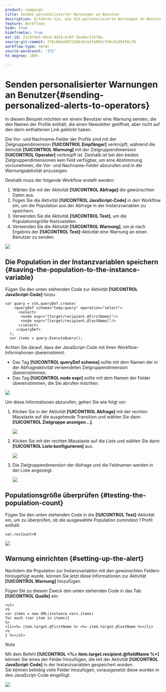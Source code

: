 ```yaml
---
product: campaign
title: Senden personalisierter Warnungen an Benutzer
description: Erfahren Sie, wie Sie personalisierte Warnungen an Benutzer senden
feature: Workflows
hide: true
hidefromtoc: true
exl-id: 21c97eb3-60cd-4d19-bc0f-5ba9ec17e70a
source-git-commit: 776c664a99721063dce5fa003cf40c81d94f8c78
workflow-type: tm+mt
source-wordcount: '372'
ht-degree: 100%

---
```


# Senden personalisierter Warnungen an Benutzer{#sending-personalized-alerts-to-operators}



In diesem Beispiel möchten wir einem Benutzer eine Warnung senden, die den Namen der Profile enthält, die einen Newsletter geöffnet, aber nicht auf den darin enthaltenen Link geklickt haben.

Die Vor- und Nachname-Felder der Profile sind mit der Zielgruppendimension **[!UICONTROL Empfänger]** verknüpft, während die Aktivität **[!UICONTROL Warnung]** mit der Zielgruppendimension **[!UICONTROL Operator]** verknüpft ist. Deshalb ist bei den beiden Zielgruppendimensionen kein Feld verfügbar, um eine Abstimmung vorzunehmen, die Vor- und Nachname-Felder abzurufen und in der Warnungsaktivität anzuzeigen.

Deshalb muss der folgende Workflow erstellt werden:

1. Wählen Sie mit der Aktivität **[!UICONTROL Abfrage]** die gewünschten Daten aus.
1. Fügen Sie die Aktivität **[!UICONTROL JavaScript-Code]** in den Workflow ein, um die Population aus der Abfrage in der Instanzvariablen zu speichern.
1. Verwenden Sie die Aktivität **[!UICONTROL Test]**, um die Populationsgröße festzustellen.
1. Verwenden Sie die Aktivität **[!UICONTROL Warnung]**, um je nach Ergebnis der **[!UICONTROL Test]**-Aktivität eine Warnung an einen Benutzer zu senden.

![](assets/uc_operator_1.png)

## Die Population in der Instanzvariablen speichern {#saving-the-population-to-the-instance-variable}

Fügen Sie den unten stehenden Code zur Aktivität **[!UICONTROL JavaScript-Code]** hinzu.

```
var query = xtk.queryDef.create(  
    <queryDef schema="temp:query" operation="select">  
      <select>  
       <node expr="[target/recipient.@firstName]"/>  
       <node expr="[target/recipient.@lastName]"/>  
      </select>  
     </queryDef>  
  );  
  var items = query.ExecuteQuery();
```

Achten Sie darauf, dass der JavaScript-Code mit Ihren Workflow-Informationen übereinstimmt.

* Das Tag **[!UICONTROL queryDef schema]** sollte mit dem Namen der in der Abfrageaktivität verwendeten Zielgruppendimension übereinstimmen.
* Das Tag **[!UICONTROL node expr]** sollte mit dem Namen der Felder übereinstimmen, die Sie abrufen möchten.

![](assets/uc_operator_3.png)

Um diese Informationen abzurufen, gehen Sie wie folgt vor:

1. Klicken Sie in der Aktivität **[!UICONTROL Abfrage]** mit der rechten Maustaste auf die ausgehende Transition und wählen Sie dann **[!UICONTROL Zielgruppe anzeigen...]**.

   ![](assets/uc_operator_4.png)

1. Klicken Sie mit der rechten Maustaste auf die Liste und wählen Sie dann **[!UICONTROL Liste konfigurieren]** aus.

   ![](assets/uc_operator_5.png)

1. Die Zielgruppendimension der Abfrage und die Feldnamen werden in der Liste angezeigt.

   ![](assets/uc_operator_6.png)

## Populationsgröße überprüfen {#testing-the-population-count}

Fügen Sie den unten stehenden Code in die **[!UICONTROL Test]**-Aktivität ein, um zu überprüfen, ob die ausgewählte Population zumindest 1 Profil enthält.

```
var.recCount>0
```

![](assets/uc_operator_7.png)

## Warnung einrichten {#setting-up-the-alert}

Nachdem die Population zur Instanzvariablen mit den gewünschten Feldern hinzugefügt wurde, können Sie jetzt diese Informationen zur Aktivität **[!UICONTROL Warnung]** hinzufügen.

Fügen Sie zu diesem Zweck den unten stehenden Code in das Tab **[!UICONTROL Quelle]** ein:

```
<ul>
<%
var items = new XML(instance.vars.items)
for each (var item in items){
%>
<li><%= item.target.@firstName %> <%= item.target.@lastName %></li>
<%
} %></ul>
```

>[!NOTE]
>
>Mit dem Befehl **[!UICONTROL &lt;%= item.target.recipient.@fieldName %>]** können Sie eines der Felder hinzufügen, die mit der Aktivität **[!UICONTROL JavaScript-Code]** in der Instanzvariablen gespeichert wurden.\
>Sie können beliebig viele Felder hinzufügen, vorausgesetzt diese wurden in den JavaScript-Code eingefügt.

![](assets/uc_operator_8.png)
